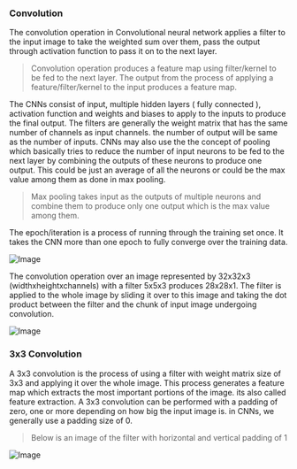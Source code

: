 ### Convolution
The convolution operation in Convolutional neural network applies a filter to the input image to take the weighted sum over them, pass the output through activation function to pass it on to the next layer.

> Convolution operation produces a feature map using filter/kernel to be fed to the next layer. The output from the process of applying a feature/filter/kernel to the input produces a feature map. 

The CNNs consist of input, multiple hidden layers ( fully connected ), activation function and weights and biases to apply to the inputs to produce the final output. The filters are generally the weight matrix that has the same number of channels as input channels. the number of output will be same as the number of inputs. CNNs may also use the the concept of pooling which basically tries to reduce the number of input neurons to be fed to the next layer by combining the outputs of these neurons to produce one output. This could be just an average of all the neurons or could be the max value among them as done in max pooling.

> Max pooling takes input as the outputs of multiple neurons and combine them to produce only one output which is the max value among them.

The epoch/iteration is a process of running through the training set once. It takes the CNN more than one epoch to fully converge over the training data.

![Image](https://raw.githubusercontent.com/iamaaditya/iamaaditya.github.io/master/images/conv_arithmetic/full_padding_no_strides_transposed.gif)

The convolution operation over an image represented by 32x32x3 (widthxheightxchannels) with a filter 5x5x3 produces 28x28x1. The filter is applied to the whole image by sliding it over to this image and taking the dot product between the filter and the chunk of input image undergoing convolution.

![Image](https://cdn-images-1.medium.com/max/800/1*mcBbGiV8ne9NhF3SlpjAsA.png)

### 3x3 Convolution
A 3x3 convolution is the process of using a filter with weight matrix size of 3x3 and applying it over the whole image. This process generates a feature map which extracts the most important portions of the image. its also called feature extraction. A 3x3 convolution can be performed with a padding of zero, one or more depending on how big the input image is. in CNNs, we generally use a padding size of 0.

> Below is an image of the filter with horizontal and vertical padding of 1

![Image](https://k-d-w.org/uploads/images/autoencoder/padding_strides.gif)